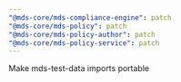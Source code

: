 ```yaml
---
"@mds-core/mds-compliance-engine": patch
"@mds-core/mds-policy": patch
"@mds-core/mds-policy-author": patch
"@mds-core/mds-policy-service": patch
---
```


Make mds-test-data imports portable
